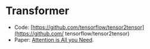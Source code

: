 # Transformer
* Code: [https://github.com/tensorflow/tensor2tensor](https://github.com/ tensorflow/tensor2tensor)
* Paper: [Attention is All you Need](https://proceedings.neurips.cc/paper/2017/file/3f5ee243547dee91fbd053c1c4a845aa-Paper.pdf).
